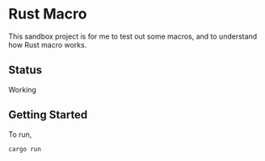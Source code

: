# Rust Macro

This sandbox project is for me to test out some macros, and to understand how
Rust macro works.

## Status

Working

## Getting Started

To run,

```bash
cargo run
```

